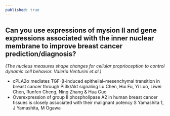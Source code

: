 ```yaml
---
published: true
---
```

## Can you use expressions of mysion II and gene expressions associated with the inner nuclear membrane to improve breast cancer prediction/diagnosis? 
_(The nucleus measures shape changes for cellular proprioception to control dynamic cell behavior. Valeria Venturini et.al.)_
- cPLA2α mediates TGF-β-induced epithelial–mesenchymal transition in breast cancer through PI3k/Akt signaling
Lu Chen, Hui Fu, Yi Luo, Liwei Chen, Runfen Cheng, Ning Zhang & Hua Guo
- Overexpression of group II phospholipase A2 in human breast cancer tissues is closely associated with their malignant potency
S Yamashita 1, J Yamashita, M Ogawa


